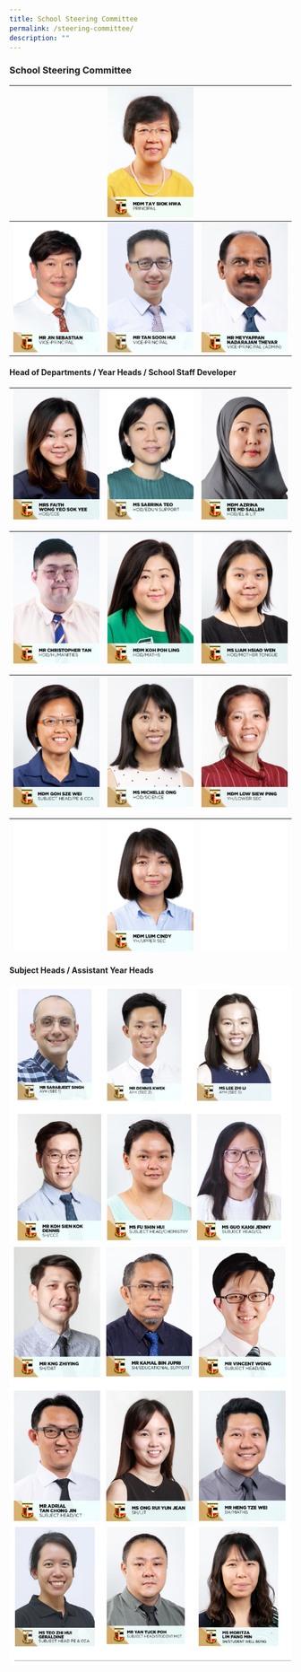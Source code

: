```yaml
---
title: School Steering Committee
permalink: /steering-committee/
description: ""
---
```

### School Steering Committee 


|| ![](/images/School%20Steering%20Committee/Tay%20Siok%20Hwa.jpg) ||
| -------- | -------- | -------- |
|![](/images/School%20Steering%20Committee/Jin%20Sebastian.jpg)|![](/images/School%20Steering%20Committee/Tan%20Soon%20Hui.jpg)|![](/images/School%20Steering%20Committee/Meyyappan%20Nadarajan%20Thevar.jpg)|

#### Head of Departments / Year Heads / School Staff Developer

|![](/images/School%20Steering%20Committee/Faith%20Wong%20Yeo%20Sok%20Yee.jpg)|![](/images/School%20Steering%20Committee/Teo%20Wei%20Ping%20Sabrina.jpg)|![](/images/School%20Steering%20Committee/Azrina%20Md%20Salleh.jpg)|
| -------- | -------- | -------- |


|![](/images/School%20Steering%20Committee/Christopher%20Tan%20Swan%20Kiat.jpg)|![](/images/School%20Steering%20Committee/Koh%20Poh%20Ling.jpg)|![](/images/School%20Steering%20Committee/Liam%20Hsiao%20Wen.jpg)|
| -------- | -------- | -------- |


|![](/images/School%20Steering%20Committee/Goh%20Sze%20Wei.jpg)|![](/images/School%20Steering%20Committee/Michelle%20Ong.jpg)|![](/images/School%20Steering%20Committee/Low%20Siew%20Ping.jpg)|
| -------- | -------- | -------- |



|![](/images/KP_blank.jpg)|![](/images/School%20Steering%20Committee/Lum%20Cindy.jpg)|![](/images/KP_blank.jpg)|
| -------- | -------- | -------- |





#### Subject Heads / Assistant Year Heads

![](/images/4xxxxx.jpg)
![](/images/5xxxxx.jpg)
![](/images/6xxxxx.jpg)